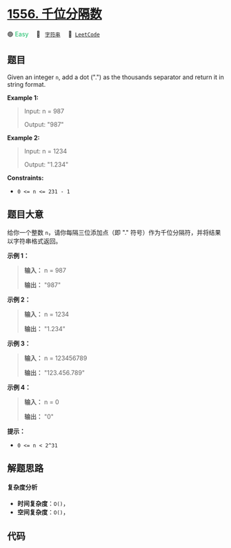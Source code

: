 # [1556. 千位分隔数](https://leetcode.com/problems/thousand-separator)

🟢 <font color=#15bd66>Easy</font>&emsp; 🔖&ensp; [`字符串`](/outline/tag/string.md)&emsp; 🔗&ensp;[`LeetCode`](https://leetcode.com/problems/thousand-separator)

## 题目

Given an integer `n`, add a dot (".") as the thousands separator and return it
in string format.



**Example 1:**

> Input: n = 987
> 
> Output: "987"

**Example 2:**

> Input: n = 1234
> 
> Output: "1.234"

**Constraints:**

  * `0 <= n <= 231 - 1`


## 题目大意

给你一个整数 `n`，请你每隔三位添加点（即 "." 符号）作为千位分隔符，并将结果以字符串格式返回。



**示例 1：**

> 
> 
> 
> 
> 
> **输入：** n = 987
> 
> **输出：** "987"
> 
> 

**示例 2：**

> 
> 
> 
> 
> 
> **输入：** n = 1234
> 
> **输出：** "1.234"
> 
> 

**示例 3：**

> 
> 
> 
> 
> 
> **输入：** n = 123456789
> 
> **输出：** "123.456.789"
> 
> 

**示例 4：**

> 
> 
> 
> 
> 
> **输入：** n = 0
> 
> **输出：** "0"
> 
> 



**提示：**

  * `0 <= n < 2^31`


## 解题思路

#### 复杂度分析

- **时间复杂度**：`O()`，
- **空间复杂度**：`O()`，

## 代码

```javascript

```